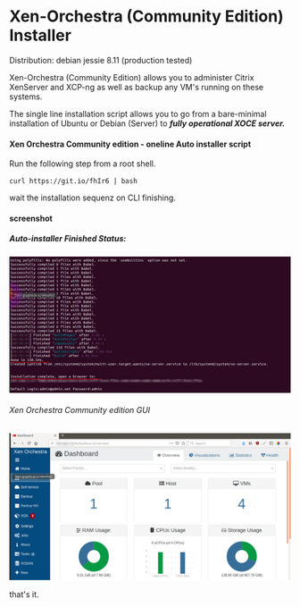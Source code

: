 # Xen-Orchestra (Community Edition) Installer
Distribution: debian jessie 8.11 (production tested)

Xen-Orchestra (Community Edition) allows you to administer Citrix XenServer and XCP-ng as well as backup any VM's running on these systems. 

The single line installation script allows you to go from a bare-minimal installation of Ubuntu or Debian (Server) to <b><i> fully operational XOCE server. </i></b>


#### Xen Orchestra Community edition - oneline Auto installer script 

Run the following step from a root shell.

```
curl https://git.io/fhIr6 | bash
```

wait the installation sequenz on CLI finishing.


#### screenshot

##### Auto-installer Finished Status:
![xen orchestra auto installer](https://raw.githubusercontent.com/AysadKozanoglu/Auto-installer-xen-orchestra-source/master/xen-orchestra-community-autoInstaller.png)

###### Xen Orchestra Community edition GUI
![xen orchestra community edtition GUI](https://github.com/AysadKozanoglu/Auto-installer-xen-orchestra-source/raw/master/xen-orchestra-community-autoInstaller-gui.png)

that's it.
